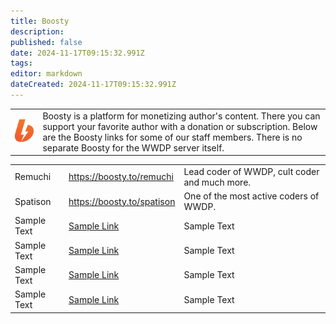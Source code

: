 ```yaml
---
title: Boosty
description: 
published: false
date: 2024-11-17T09:15:32.991Z
tags: 
editor: markdown
dateCreated: 2024-11-17T09:15:32.991Z
---
```


<table class="desc">
  <tr>
    <td><img src="/boosty.png" width="128"></td>
    <td>Boosty is a platform for monetizing author's content. There you can support your favorite author with a donation or subscription. Below are the Boosty links for some of our staff members. There is no separate Boosty for the WWDP server itself.</td>
  </tr>
</table>
<table class="peop">
  <tr>
    <td>Remuchi</td>
    <td><a href="https://boosty.to/remuchi">https://boosty.to/remuchi</a></td>
    <td>Lead coder of WWDP, cult coder and much more.</td>
  </tr>
  <tr>
    <td>Spatison</td>
    <td><a href="https://boosty.to/spatison">https://boosty.to/spatison</a></td>
    <td>One of the most active coders of WWDP.</td>
  </tr>
  <tr>
    <td>Sample Text</td>
    <td><a href="">Sample Link</a></td>
    <td>Sample Text</td>
  </tr>
  <tr>
    <td>Sample Text</td>
    <td><a href="">Sample Link</a></td>
    <td>Sample Text</td>
  </tr>
  <tr>
    <td>Sample Text</td>
    <td><a href="">Sample Link</a></td>
    <td>Sample Text</td>
  </tr>
  <tr>
    <td>Sample Text</td>
    <td><a href="">Sample Link</a></td>
    <td>Sample Text</td>
  </tr>
</table>